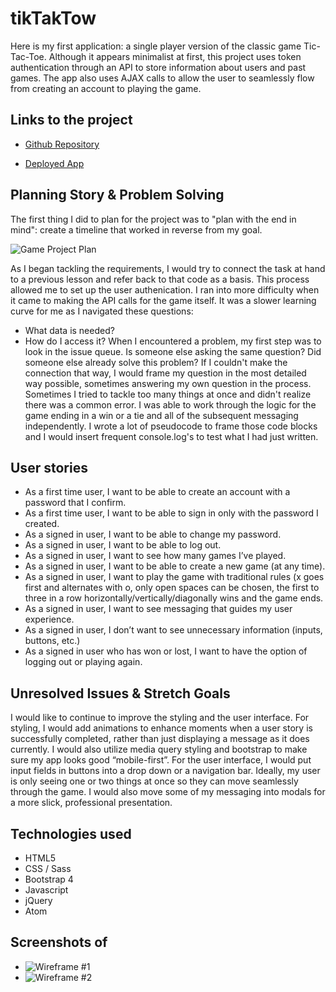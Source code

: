 # tikTakTow

Here is my first application: a single player version of the classic game Tic-Tac-Toe.
Although it appears minimalist at first, this project uses token authentication
through an API to store information about users and past games.
The app also uses AJAX calls to allow the user to seamlessly flow
from creating an account to playing the game.


## Links to the project

* [Github Repository](https://github.com/adamrturman/tiktaktow-client)

* [Deployed App](https://adamrturman.github.io/tiktaktow-client/)

## Planning Story & Problem Solving
The first thing I did to plan for the project was to "plan with the end in mind": create a timeline that worked in reverse from my goal.

![Game Project Plan](https://i.imgur.com/l8gD3Ca.jpg)

As I began tackling the requirements, I would try to connect the task at
hand to a previous lesson and refer back to that code as a basis. This
process allowed me to set up the user authenication. I ran into more
difficulty when it came to making the API calls for the game itself. It
was a slower learning curve for me as I navigated these questions:
* What data is needed?
* How do I access it?
When I encountered a problem, my first step was to look in the issue queue.
Is someone else asking the same question? Did someone else already solve
this problem? If I couldn't make the connection that way, I would frame my
question in the most detailed way possible, sometimes answering my own
question in the process. Sometimes I tried to tackle too many things at
once and didn't realize there was a common error.
I was able to work through the logic for the game ending in a win or a tie
and all of the subsequent messaging independently. I wrote a lot of
pseudocode to frame those code blocks and I would insert frequent
console.log's to test what I had just written.


## User stories

* As a first time user, I want to be able to create an account
with a password that I confirm.
* As a first time user, I want to be able to sign in only with the password I created.
* As a signed in user, I want to be able to change my password.
* As a signed in user, I want to be able to log out.
* As a signed in user, I want to see how many games I’ve played.
* As a signed in user, I want to be able to create a new game (at any time).
* As a signed in user, I want to play the game with traditional rules
(x goes first and alternates with o, only open spaces can be chosen,
the first to three in a row horizontally/vertically/diagonally wins
and the game ends.
* As a signed in user, I want to see messaging that guides my user experience.
* As a signed in user, I don’t want to see unnecessary information (inputs, buttons, etc.)
* As a signed in user who has won or lost, I want to have the option
of logging out or playing again.

## Unresolved Issues & Stretch Goals

I would like to continue to improve the styling and the user interface.
For styling, I would add animations to enhance moments when a user story
is successfully completed, rather than just displaying a message as it
does currently. I would also utilize media query styling and bootstrap
to make sure my app looks good “mobile-first”.  For the user interface,
I would put input fields in buttons into a drop down or a navigation bar.
Ideally, my user is only seeing one or two things at once so they can
move seamlessly through the game. I would also move some of my messaging
into modals for a more slick, professional presentation.

## Technologies used

* HTML5
* CSS / Sass
* Bootstrap 4
* Javascript
* jQuery
* Atom

## Screenshots of

* ![Wireframe #1](https://i.imgur.com/dxNQNpT.jpg)
* ![Wireframe #2](https://i.imgur.com/DuRndp3.jpg)
